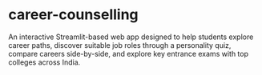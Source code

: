 # career-counselling
An interactive Streamlit-based web app designed to help students explore career paths, discover suitable job roles through a personality quiz, compare careers side-by-side, and explore key entrance exams with top colleges across India.

